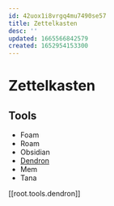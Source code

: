 ```yaml
---
id: 42uox1i8vrgq4mu7490se57
title: Zettelkasten
desc: ''
updated: 1665566842579
created: 1652954153300
---
```


# Zettelkasten 

## Tools 

- Foam
- Roam
- Obsidian
- [Dendron](tools.dendron.md)
- Mem
- Tana

[[root.tools.dendron]]
